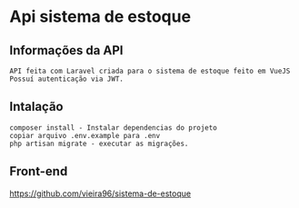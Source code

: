 # Api sistema de estoque

## Informações da API

```
API feita com Laravel criada para o sistema de estoque feito em VueJS
Possuí autenticação via JWT.
```

## Intalação

```
composer install - Instalar dependencias do projeto
copiar arquivo .env.example para .env
php artisan migrate - executar as migrações.
```

## Front-end

<a>https://github.com/vieira96/sistema-de-estoque</a>
